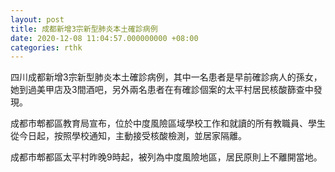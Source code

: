```yaml
---
layout: post
title: 成都新增3宗新型肺炎本土確診病例
date: 2020-12-08 11:04:57.000000000 +08:00
categories: rthk
---
```


四川成都新增3宗新型肺炎本土確診病例，其中一名患者是早前確診病人的孫女，她到過美甲店及3間酒吧，另外兩名患者在有確診個案的太平村居民核酸篩查中發現。

成都市郫都區教育局宣布，位於中度風險區域學校工作和就讀的所有教職員、學生從今日起，按照學校通知，主動接受核酸檢測，並居家隔離。

成都市郫都區太平村昨晚9時起，被列為中度風險地區，居民原則上不離開當地。
